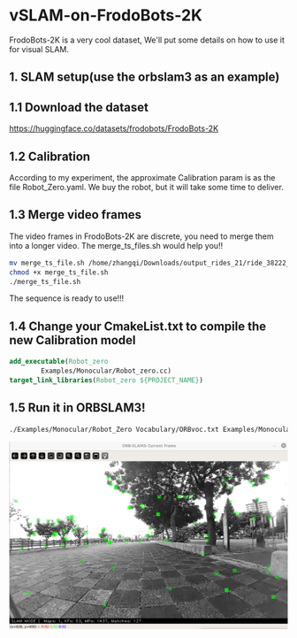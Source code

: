 # vSLAM-on-FrodoBots-2K
 FrodoBots-2K is a very cool dataset, We'll put some details on how to use it for visual SLAM.
## 1. SLAM setup(use the orbslam3 as an example)
## 1.1 Download the dataset
https://huggingface.co/datasets/frodobots/FrodoBots-2K
## 1.2 Calibration
According to my experiment, the approximate Calibration param is as the file Robot_Zero.yaml. We buy the robot, but it will take some time to deliver.
## 1.3 Merge video frames
The video frames in FrodoBots-2K are discrete, you need to merge them into a longer video.
The merge_ts_files.sh would help you!!
```bash
mv merge_ts_file.sh /home/zhangqi/Downloads/output_rides_21/ride_38222_20240501013650
chmod +x merge_ts_file.sh
./merge_ts_file.sh
```
The sequence is ready to use!!!
## 1.4 Change your CmakeList.txt to compile the new Calibration model
```cmake
add_executable(Robot_zero
        Examples/Monocular/Robot_zero.cc)
target_link_libraries(Robot_zero ${PROJECT_NAME})
```
## 1.5 Run it in ORBSLAM3!
```bash
./Examples/Monocular/Robot_Zero Vocabulary/ORBvoc.txt Examples/Monocular/Robot_zero.yaml /home/zhangqi/Downloads/output_rides_21/ride_38222_20240501013650
```
![Running in ORBSLAM3](images/example_image0.png)
